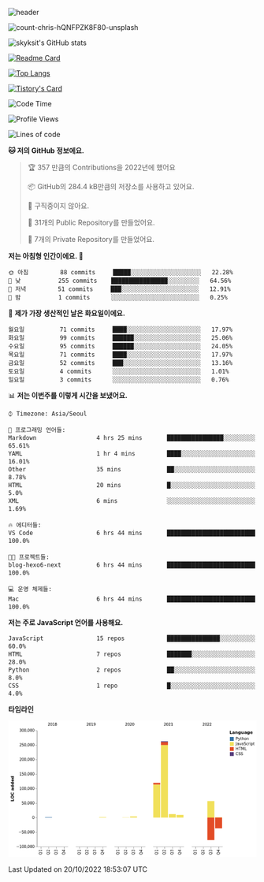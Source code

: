 <!-- Header -->
![header](https://capsule-render.vercel.app/api?type=waving&color=auto&text=Hi%20there👋&textBg=true&animation=twinkling&fontSize=40)

<!-- title image -->
![count-chris-hQNFPZK8F80-unsplash](https://user-images.githubusercontent.com/20593462/186829883-69329c21-f07c-49b2-a545-bfd851b7c943.jpg)

<!-- github stats -->
![skyksit's GitHub stats](https://github-readme-stats.vercel.app/api?username=skyksit&show_icons=true&theme=radical)

[![Readme Card](https://github-readme-stats.vercel.app/api/pin/?username=skyksit&repo=react-native-todo-app-tdd&theme=radical)](https://github.com/skyksit/react-native-todo-app-tdd)

[![Top Langs](https://github-readme-stats.vercel.app/api/top-langs/?username=skyksit&layout=compact&theme=radical)](https://github.com/skyksit/)

[![Tistory's Card](https://github-readme-tistory-card.vercel.app/api/badge?name=skyksit&theme=kakao)](https://github.com/skyksit/)

<!--START_SECTION:waka-->
![Code Time](http://img.shields.io/badge/Code%20Time-62%20hrs%2040%20mins-blue)

![Profile Views](http://img.shields.io/badge/Profile%20Views-0-blue)

![Lines of code](https://img.shields.io/badge/%EC%A0%80%EB%8A%94%20%EC%97%AC%ED%83%9C%EA%B9%8C%EC%A7%80%20-354%20Thousand%20%EC%A4%84%EC%9D%98%20%EC%BD%94%EB%93%9C%EB%A5%BC%20%EC%9E%91%EC%84%B1%ED%96%88%EC%96%B4%EC%9A%94.-blue)

**🐱 저의 GitHub 정보에요.** 

> 🏆 357 만큼의 Contributions을 2022년에 했어요
 > 
> 📦 GitHub의 284.4 kB만큼의 저장소를 사용하고 있어요. 
 > 
> 🚫 구직중이지 않아요.
 > 
> 📜 31개의 Public Repository를 만들었어요. 
 > 
> 🔑 7개의 Private Repository를 만들었어요.  
 > 
**저는 아침형 인간이에요. 🐤** 

```text
🌞 아침         88 commits     █████░░░░░░░░░░░░░░░░░░░░   22.28% 
🌆 낮　         255 commits    ████████████████░░░░░░░░░   64.56% 
🌃 저녁         51 commits     ███░░░░░░░░░░░░░░░░░░░░░░   12.91% 
🌙 밤　         1 commits      ░░░░░░░░░░░░░░░░░░░░░░░░░   0.25%

```
📅 **제가 가장 생산적인 날은 화요일이에요.** 

```text
월요일          71 commits     ████░░░░░░░░░░░░░░░░░░░░░   17.97% 
화요일          99 commits     ██████░░░░░░░░░░░░░░░░░░░   25.06% 
수요일          95 commits     ██████░░░░░░░░░░░░░░░░░░░   24.05% 
목요일          71 commits     ████░░░░░░░░░░░░░░░░░░░░░   17.97% 
금요일          52 commits     ███░░░░░░░░░░░░░░░░░░░░░░   13.16% 
토요일          4 commits      ░░░░░░░░░░░░░░░░░░░░░░░░░   1.01% 
일요일          3 commits      ░░░░░░░░░░░░░░░░░░░░░░░░░   0.76%

```


📊 **저는 이번주를 이렇게 시간을 보냈어요.** 

```text
⌚︎ Timezone: Asia/Seoul

💬 프로그래밍 언어들: 
Markdown                 4 hrs 25 mins       ████████████████░░░░░░░░░   65.61% 
YAML                     1 hr 4 mins         ████░░░░░░░░░░░░░░░░░░░░░   16.01% 
Other                    35 mins             ██░░░░░░░░░░░░░░░░░░░░░░░   8.78% 
HTML                     20 mins             █░░░░░░░░░░░░░░░░░░░░░░░░   5.0% 
XML                      6 mins              ░░░░░░░░░░░░░░░░░░░░░░░░░   1.69%

🔥 에디터들: 
VS Code                  6 hrs 44 mins       █████████████████████████   100.0%

🐱‍💻 프로젝트들: 
blog-hexo6-next          6 hrs 44 mins       █████████████████████████   100.0%

💻 운영 체제들: 
Mac                      6 hrs 44 mins       █████████████████████████   100.0%

```

**저는 주로 JavaScript 언어를 사용해요.** 

```text
JavaScript               15 repos            ███████████████░░░░░░░░░░   60.0% 
HTML                     7 repos             ███████░░░░░░░░░░░░░░░░░░   28.0% 
Python                   2 repos             ██░░░░░░░░░░░░░░░░░░░░░░░   8.0% 
CSS                      1 repo              █░░░░░░░░░░░░░░░░░░░░░░░░   4.0%

```


**타임라인**

![Chart not found](https://raw.githubusercontent.com/skyksit/skyksit/main/charts/bar_graph.png) 


 Last Updated on 20/10/2022 18:53:07 UTC
<!--END_SECTION:waka-->

<!--
**skyksit/skyksit** is a ✨ _special_ ✨ repository because its `README.md` (this file) appears on your GitHub profile.

Here are some ideas to get you started:

- 🔭 I’m currently working on ...
- 🌱 I’m currently learning ...
- 👯 I’m looking to collaborate on ...
- 🤔 I’m looking for help with ...
- 💬 Ask me about ...
- 📫 How to reach me: ...
- 😄 Pronouns: ...
- ⚡ Fun fact: ...
-->
